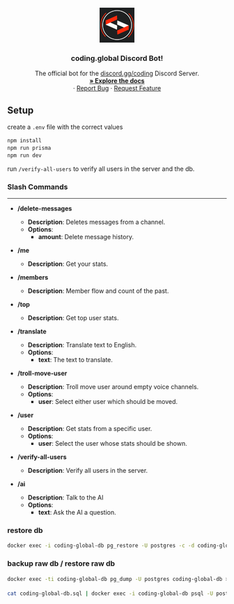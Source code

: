 <p align="center">
  <a href="https://github.com/0-don/coding.global-bot">
    <img src="https://raw.githubusercontent.com/0-don/coding.global-web/master/public/images/logo_512.gif" alt="Logo" width="80" height="80">
  </a>

  <h3 align="center">coding.global Discord Bot!</h3>

  <p align="center">
    The official bot for the <a href="https://discord.gg/coding">discord.gg/coding</a> Discord Server.
    <br />
    <a href="#about-the-bot"><strong>» Explore the docs</strong></a>
    <br />
    ·
    <a href="https://github.com/0-don/coding.global-bot/issues">Report Bug</a>
    ·
    <a href="https://github.com/0-don/coding.global-bot/issues">Request Feature</a>
  </p>
</p>

## Setup

create a `.env` file with the correct values

```sh
npm install
npm run prisma
npm run dev
```

run `/verify-all-users` to verify all users in the server and the db.

### Slash Commands

---

- **/delete-messages**

  - **Description**: Deletes messages from a channel.
  - **Options**:
    - **amount**: Delete message history.

- **/me**

  - **Description**: Get your stats.

- **/members**

  - **Description**: Member flow and count of the past.

- **/top**

  - **Description**: Get top user stats.

- **/translate**

  - **Description**: Translate text to English.
  - **Options**:
    - **text**: The text to translate.

- **/troll-move-user**

  - **Description**: Troll move user around empty voice channels.
  - **Options**:
    - **user**: Select either user which should be moved.

- **/user**

  - **Description**: Get stats from a specific user.
  - **Options**:
    - **user**: Select the user whose stats should be shown.

- **/verify-all-users**

  - **Description**: Verify all users in the server.

- **/ai**
  - **Description**: Talk to the AI
  - **Options**:
    - **text**: Ask the AI a question.

### restore db

```sh
docker exec -i coding-global-db pg_restore -U postgres -c -d coding-global-db -v < ~/coding-global-db-latest.sql.gz
```

### backup raw db / restore raw db

```sh
docker exec -ti coding-global-db pg_dump -U postgres coding-global-db > coding-global-db.sql

cat coding-global-db.sql | docker exec -i coding-global-db psql -U postgres -d coding-global-db
```

<!-- SELECT last_value FROM public."GuildVoiceEvents_id_seq"; -->
<!-- SELECT setval('public."GuildVoiceEvents_id_seq"', 51980, false); -->
